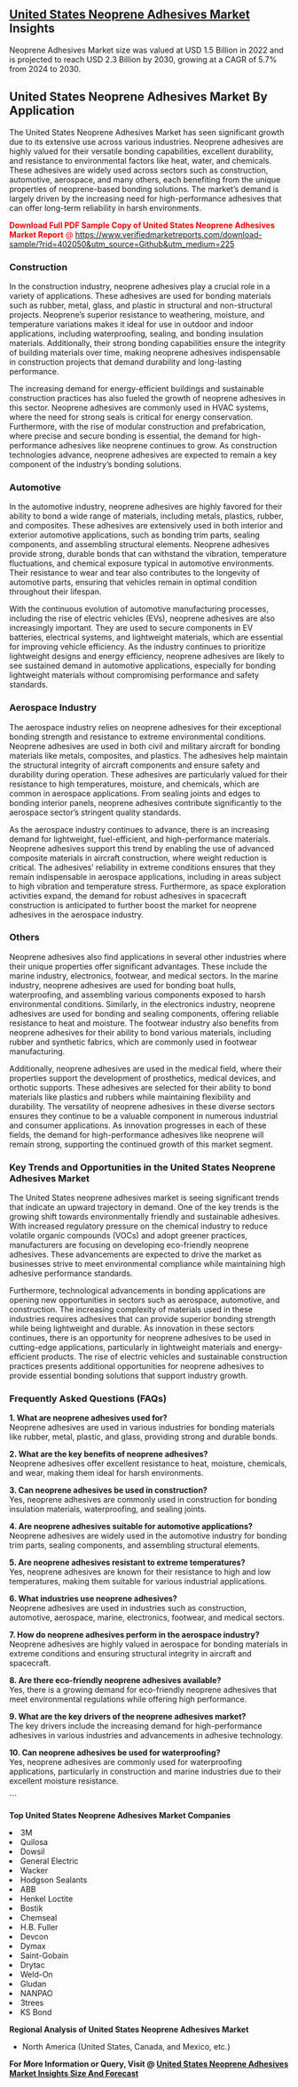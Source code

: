 <h2><a href="https://www.verifiedmarketreports.com/download-sample/?rid=402050&amp;utm_source=Github&amp;utm_medium=225" target="_blank">United States Neoprene Adhesives Market</a> Insights</h2><p>Neoprene Adhesives Market size was valued at USD 1.5 Billion in 2022 and is projected to reach USD 2.3 Billion by 2030, growing at a CAGR of 5.7% from 2024 to 2030.</p><p> <h2>United States Neoprene Adhesives Market By Application</h2> <p>The United States Neoprene Adhesives Market has seen significant growth due to its extensive use across various industries. Neoprene adhesives are highly valued for their versatile bonding capabilities, excellent durability, and resistance to environmental factors like heat, water, and chemicals. These adhesives are widely used across sectors such as construction, automotive, aerospace, and many others, each benefiting from the unique properties of neoprene-based bonding solutions. The market’s demand is largely driven by the increasing need for high-performance adhesives that can offer long-term reliability in harsh environments.</p> <p><p><span class=""><span style="color: #ff0000;"><strong>Download Full PDF Sample Copy of United States Neoprene Adhesives Market Report</strong> @ </span><a href="https://www.verifiedmarketreports.com/download-sample/?rid=402050&amp;utm_source=Github&amp;utm_medium=225" target="_blank">https://www.verifiedmarketreports.com/download-sample/?rid=402050&amp;utm_source=Github&amp;utm_medium=225</a></span></p></p> <h3>Construction</h3> <p>In the construction industry, neoprene adhesives play a crucial role in a variety of applications. These adhesives are used for bonding materials such as rubber, metal, glass, and plastic in structural and non-structural projects. Neoprene’s superior resistance to weathering, moisture, and temperature variations makes it ideal for use in outdoor and indoor applications, including waterproofing, sealing, and bonding insulation materials. Additionally, their strong bonding capabilities ensure the integrity of building materials over time, making neoprene adhesives indispensable in construction projects that demand durability and long-lasting performance.</p> <p>The increasing demand for energy-efficient buildings and sustainable construction practices has also fueled the growth of neoprene adhesives in this sector. Neoprene adhesives are commonly used in HVAC systems, where the need for strong seals is critical for energy conservation. Furthermore, with the rise of modular construction and prefabrication, where precise and secure bonding is essential, the demand for high-performance adhesives like neoprene continues to grow. As construction technologies advance, neoprene adhesives are expected to remain a key component of the industry’s bonding solutions.</p> <h3>Automotive</h3> <p>In the automotive industry, neoprene adhesives are highly favored for their ability to bond a wide range of materials, including metals, plastics, rubber, and composites. These adhesives are extensively used in both interior and exterior automotive applications, such as bonding trim parts, sealing components, and assembling structural elements. Neoprene adhesives provide strong, durable bonds that can withstand the vibration, temperature fluctuations, and chemical exposure typical in automotive environments. Their resistance to wear and tear also contributes to the longevity of automotive parts, ensuring that vehicles remain in optimal condition throughout their lifespan.</p> <p>With the continuous evolution of automotive manufacturing processes, including the rise of electric vehicles (EVs), neoprene adhesives are also increasingly important. They are used to secure components in EV batteries, electrical systems, and lightweight materials, which are essential for improving vehicle efficiency. As the industry continues to prioritize lightweight designs and energy efficiency, neoprene adhesives are likely to see sustained demand in automotive applications, especially for bonding lightweight materials without compromising performance and safety standards.</p> <h3>Aerospace Industry</h3> <p>The aerospace industry relies on neoprene adhesives for their exceptional bonding strength and resistance to extreme environmental conditions. Neoprene adhesives are used in both civil and military aircraft for bonding materials like metals, composites, and plastics. The adhesives help maintain the structural integrity of aircraft components and ensure safety and durability during operation. These adhesives are particularly valued for their resistance to high temperatures, moisture, and chemicals, which are common in aerospace applications. From sealing joints and edges to bonding interior panels, neoprene adhesives contribute significantly to the aerospace sector’s stringent quality standards.</p> <p>As the aerospace industry continues to advance, there is an increasing demand for lightweight, fuel-efficient, and high-performance materials. Neoprene adhesives support this trend by enabling the use of advanced composite materials in aircraft construction, where weight reduction is critical. The adhesives’ reliability in extreme conditions ensures that they remain indispensable in aerospace applications, including in areas subject to high vibration and temperature stress. Furthermore, as space exploration activities expand, the demand for robust adhesives in spacecraft construction is anticipated to further boost the market for neoprene adhesives in the aerospace industry.</p> <h3>Others</h3> <p>Neoprene adhesives also find applications in several other industries where their unique properties offer significant advantages. These include the marine industry, electronics, footwear, and medical sectors. In the marine industry, neoprene adhesives are used for bonding boat hulls, waterproofing, and assembling various components exposed to harsh environmental conditions. Similarly, in the electronics industry, neoprene adhesives are used for bonding and sealing components, offering reliable resistance to heat and moisture. The footwear industry also benefits from neoprene adhesives for their ability to bond various materials, including rubber and synthetic fabrics, which are commonly used in footwear manufacturing.</p> <p>Additionally, neoprene adhesives are used in the medical field, where their properties support the development of prosthetics, medical devices, and orthotic supports. These adhesives are selected for their ability to bond materials like plastics and rubbers while maintaining flexibility and durability. The versatility of neoprene adhesives in these diverse sectors ensures they continue to be a valuable component in numerous industrial and consumer applications. As innovation progresses in each of these fields, the demand for high-performance adhesives like neoprene will remain strong, supporting the continued growth of this market segment.</p> <h3>Key Trends and Opportunities in the United States Neoprene Adhesives Market</h3> <p>The United States neoprene adhesives market is seeing significant trends that indicate an upward trajectory in demand. One of the key trends is the growing shift towards environmentally friendly and sustainable adhesives. With increased regulatory pressure on the chemical industry to reduce volatile organic compounds (VOCs) and adopt greener practices, manufacturers are focusing on developing eco-friendly neoprene adhesives. These advancements are expected to drive the market as businesses strive to meet environmental compliance while maintaining high adhesive performance standards.</p> <p>Furthermore, technological advancements in bonding applications are opening new opportunities in sectors such as aerospace, automotive, and construction. The increasing complexity of materials used in these industries requires adhesives that can provide superior bonding strength while being lightweight and durable. As innovation in these sectors continues, there is an opportunity for neoprene adhesives to be used in cutting-edge applications, particularly in lightweight materials and energy-efficient products. The rise of electric vehicles and sustainable construction practices presents additional opportunities for neoprene adhesives to provide essential bonding solutions that support industry growth.</p> <h3>Frequently Asked Questions (FAQs)</h3> <p><b>1. What are neoprene adhesives used for?</b><br>Neoprene adhesives are used in various industries for bonding materials like rubber, metal, plastic, and glass, providing strong and durable bonds.</p> <p><b>2. What are the key benefits of neoprene adhesives?</b><br>Neoprene adhesives offer excellent resistance to heat, moisture, chemicals, and wear, making them ideal for harsh environments.</p> <p><b>3. Can neoprene adhesives be used in construction?</b><br>Yes, neoprene adhesives are commonly used in construction for bonding insulation materials, waterproofing, and sealing joints.</p> <p><b>4. Are neoprene adhesives suitable for automotive applications?</b><br>Neoprene adhesives are widely used in the automotive industry for bonding trim parts, sealing components, and assembling structural elements.</p> <p><b>5. Are neoprene adhesives resistant to extreme temperatures?</b><br>Yes, neoprene adhesives are known for their resistance to high and low temperatures, making them suitable for various industrial applications.</p> <p><b>6. What industries use neoprene adhesives?</b><br>Neoprene adhesives are used in industries such as construction, automotive, aerospace, marine, electronics, footwear, and medical sectors.</p> <p><b>7. How do neoprene adhesives perform in the aerospace industry?</b><br>Neoprene adhesives are highly valued in aerospace for bonding materials in extreme conditions and ensuring structural integrity in aircraft and spacecraft.</p> <p><b>8. Are there eco-friendly neoprene adhesives available?</b><br>Yes, there is a growing demand for eco-friendly neoprene adhesives that meet environmental regulations while offering high performance.</p> <p><b>9. What are the key drivers of the neoprene adhesives market?</b><br>The key drivers include the increasing demand for high-performance adhesives in various industries and advancements in adhesive technology.</p> <p><b>10. Can neoprene adhesives be used for waterproofing?</b><br>Yes, neoprene adhesives are commonly used for waterproofing applications, particularly in construction and marine industries due to their excellent moisture resistance.</p> ```</p><p><strong>Top United States Neoprene Adhesives Market Companies</strong></p><div data-test-id=""><p><li>3M</li><li> Quilosa</li><li> Dowsil</li><li> General Electric</li><li> Wacker</li><li> Hodgson Sealants</li><li> ABB</li><li> Henkel Loctite</li><li> Bostik</li><li> Chemseal</li><li> H.B. Fuller</li><li> Devcon</li><li> Dymax</li><li> Saint-Gobain</li><li> Drytac</li><li> Weld-On</li><li> Gludan</li><li> NANPAO</li><li> 3trees</li><li> KS Bond</li></p><div><strong>Regional Analysis of&nbsp;United States Neoprene Adhesives Market</strong></div><ul><li dir="ltr"><p dir="ltr">North America&nbsp;(United States, Canada, and Mexico, etc.)</p></li></ul><p><strong>For More Information or Query, Visit @&nbsp;</strong><strong><a href="https://www.verifiedmarketreports.com/product/neoprene-adhesives-market/?utm_source=Github&amp;utm_medium=225" target="_blank">United States Neoprene Adhesives Market Insights Size And Forecast</a></strong></p></div>
